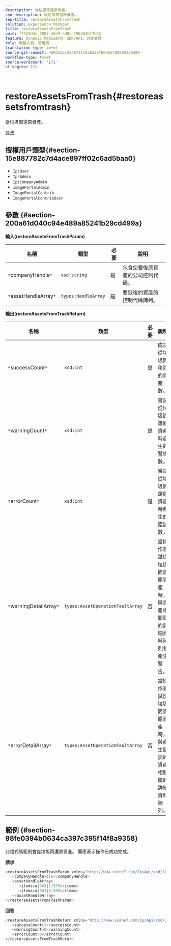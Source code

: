 ```yaml
---
description: 從垃圾筒還原資產。
seo-description: 從垃圾筒還原資產。
seo-title: restoreAssetsFromTrash
solution: Experience Manager
title: restoreAssetsFromTrash
uuid: f7424d4c-7807-4de9-ad0c-f96364bf7b82
feature: Dynamic Media經典，SDK/API，資產管理
role: 開發人員、管理員
translation-type: tm+mt
source-git-commit: 469d1a5c43a972116a8a2efb0de5708800130a99
workflow-type: tm+mt
source-wordcount: '171'
ht-degree: 11%

---
```



# restoreAssetsFromTrash{#restoreassetsfromtrash}

從垃圾筒還原資產。

語法

## 授權用戶類型{#section-15e887782c7d4ace897ff02c6ad5baa0}

* `IpsUser`
* `IpsAdmin`
* `IpsCompanyAdmin`
* `ImagePortalAdmin`
* `ImagePortalContrib`
* `ImagePortalContribUser`

## 參數 {#section-200a61d040c94e489a85241b29cd499a}

**輸入(restoreAssetsFromTrashParam)**

| 名稱 | 類型 | 必要 | 說明 |
|---|---|---|---|
| `*`companyHandle`*` | `xsd:string` | 是 | 包含您要復原資產的公司控制代碼。 |
| `*`assetHandleArray`*` | `types:HandleArray` | 是 | 要恢復的資產的控制代碼陣列。 |

**輸出(restoreAssetsFromTrashReturn)**

| 名稱 | 類型 | 必要 | 說明 |
|---|---|---|---|
| `*`successCount`*` | `xsd:int` | 是 | 成功從垃圾筒移除的資產數。 |
| `*`warningCount`*` | `xsd:int` | 是 | 嘗試從垃圾筒還原資產時產生的警告數。 |
| `*`errorCount`*` | `xsd:int` | 是 | 嘗試從垃圾筒還原資產時產生的錯誤數。 |
| `*`warningDetailArray`*` | `types:AssetOperationFaultArray` | 否 | 當操作嘗試從垃圾筒還原資產時，與資產相關聯的詳細資料陣列會產生警告。 |
| `*`errorDetailArray`*` | `types:AssetOperationFaultArray` | 否 | 當操作嘗試從垃圾筒還原資產時，與產生錯誤的資產相關聯的詳細資料陣列。 |

## 範例 {#section-98fe0394b0634ca397c395f14f8a9358}

此程式碼範例會從垃圾筒還原資產。 響應表示操作已成功完成。

**請求**

```java
<restoreAssetsFromTrashParam xmlns="http://www.scene7.com/IpsApi/xsd/2008-01-15">
   <companyHandle>c|6</companyHandle>
   <assetHandleArray>
      <items>a|942|1|579</items>
      <items>a|943|1|580</items>
   </assetHandleArray>
</restoreAssetsFromTrashParam>
```

**回答**

```java
<restoreAssetsFromTrashReturn xmlns="http://www.scene7.com/IpsApi/xsd/2008-01-15">
   <successCount>2</successCount>
   <warningCount>0</warningCount>
   <errorCount>0</errorCount>
</restoreAssetsFromTrashReturn
```

